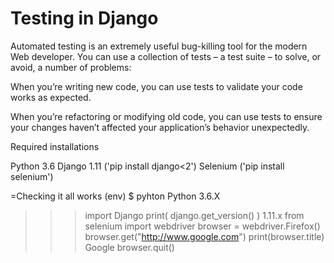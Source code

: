 # Testing in Django
Automated testing is an extremely useful bug-killing tool for the modern Web developer. You can use a collection of tests – a test suite – to solve, or avoid, a number of problems:

When you’re writing new code, you can use tests to validate your code works as expected.

When you’re refactoring or modifying old code, you can use tests to ensure your changes haven’t affected your application’s behavior unexpectedly.

Required installations

Python 3.6
Django 1.11 ('pip install django<2')
Selenium ('pip install selenium')

=Checking it all works
  (env) $ pyhton
  Python 3.6.X
  >>> import Django
  >>> print( django.get_version() )
  1.11.x
  >>> from selenium import webdriver
  >>> browser = webdriver.Firefox()
  >>> browser.get("http://www.google.com")
  >>> print(browser.title)
  Google
  >>> browser.quit()
